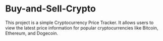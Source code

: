 # Buy-and-Sell-Crypto
This project is a simple Cryptocurrency Price Tracker. It allows users to view the latest price information for popular cryptocurrencies like Bitcoin, Ethereum, and Dogecoin.
